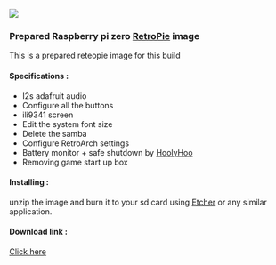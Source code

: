 ![](https://raw.githubusercontent.com/Gameboypi/SPW/master/images/retropie.png)
### Prepared Raspberry pi zero [RetroPie](https://retropie.org.uk/) image
This is a prepared reteopie image for this build
 
#### Specifications :
- I2s adafruit audio
- Configure all the buttons
- ili9341 screen
- Edit the system font size 
- Delete the samba 
- Configure RetroArch settings
- Battery monitor + safe shutdown by [HoolyHoo](https://github.com/HoolyHoo/Mintybatterymonitor)
- Removing game start up box

#### Installing :
unzip the image and burn it to your sd card using [Etcher](https://etcher.io/) or any similar application.

#### Download link :
[Click here](http://www.mediafire.com/file/923btg9b0tm33x0/SPW_v1.zip)